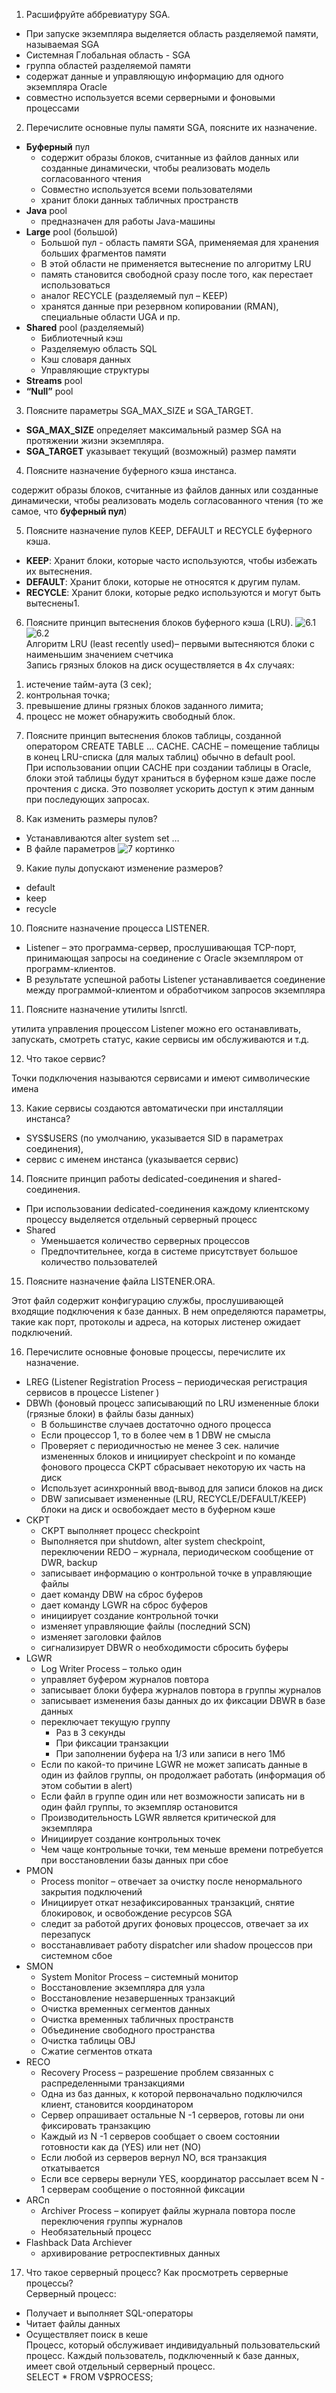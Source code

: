 1.	Расшифруйте аббревиатуру SGA. 

- При запуске экземпляра выделяется область разделяемой памяти, называемая SGA
- Системная Глобальная область - SGA
- группа областей разделяемой памяти
- содержат данные и управляющую информацию для одного экземпляра Oracle
- совместно используется всеми серверными и фоновыми процессами

2.	Перечислите основные пулы памяти SGA, поясните их назначение.

- **Буферный** пул 
  - содержит образы блоков, считанные из файлов данных или созданные динамически, чтобы реализовать модель согласованного чтения
  - Совместно используется всеми пользователями
  - хранит блоки данных табличных пространств
- **Java** pool
  - предназначен для работы Java-машины
- **Large** pool (большой)
  - Большой пул  - область памяти SGA, применяемая для хранения больших фрагментов памяти
  - В этой области не применяется вытеснение по алгоритму LRU
  - память становится свободной сразу после того, как перестает использоваться
  - аналог RECYCLE (разделяемый пул – KEEP)
  - хранятся данные при резервном копировании (RMAN), специальные области UGA и пр.
- **Shared** pool (разделяемый)
  - Библиотечный кэш
  - Разделяемую область SQL
  - Кэш словаря данных
  - Управляющие структуры
- **Streams** pool 
- **“Null”** pool

3.	Поясните параметры SGA_MAX_SIZE и SGA_TARGET.

- **SGA_MAX_SIZE** определяет максимальный размер SGA на протяжении жизни экземпляра. 
- **SGA_TARGET** указывает текущий (возможный) размер памяти

4.	Поясните назначение буферного кэша инстанса. 

содержит образы блоков, считанные из файлов данных или созданные динамически, чтобы реализовать модель согласованного чтения (то же самое, что **буферный пул**)

5.	Поясните назначение пулов КЕЕP, DEFAULT и RECYCLE буферного кэша. 

- **KEEP**: Хранит блоки, которые часто используются, чтобы избежать их вытеснения.
- **DEFAULT**: Хранит блоки, которые не относятся к другим пулам.
- **RECYCLE**: Хранит блоки, которые редко используются и могут быть вытеснены1.

6.	Поясните принцип вытеснения блоков буферного кэша (LRU).
![6.1](6.1.png)
![6.2](6.2.png)  
Алгоритм LRU (least recently used)– первыми вытесняются блоки с наименьшим значением счетчика  
Запись грязных блоков на диск осуществляется в 4х случаях:
  1) истечение тайм-аута (3 сек);                
  2) контрольная точка; 
  3) превышение длины грязных блоков заданного лимита;
  4) процесс не может обнаружить свободный блок.

7.	Поясните принцип вытеснения блоков таблицы, созданной оператором  CREATE TABLE … CACHE.
CACHE – помещение таблицы в конец LRU-списка (для малых таблиц) обычно в default pool.  
При использовании опции CACHE при создании таблицы в Oracle, блоки этой таблицы будут храниться в буферном кэше даже после прочтения с диска. Это позволяет ускорить доступ к этим данным при последующих запросах.

8.	Как изменить размеры пулов?

- Устанавливаются alter system set …
- В файле параметров
![7 кортинко](7.png)

9.	Какие пулы допускают изменение размеров?

- default
- keep
- recycle

10.	Поясните назначение процесса LISTENER.

- Listener – это программа-сервер, прослушивающая TCP-порт, принимающая запросы на соединение с Oracle экземпляром от программ-клиентов. 
- В результате успешной работы Listener устанавливается соединение между программой-клиентом и обработчиком запросов экземпляра

11.	Поясните назначение утилиты lsnrctl.

утилита управления процессом Listener
можно его останавливать, запускать, смотреть статус, какие сервисы им обслуживаются и т.д.

12.	Что такое сервис? 

Точки подключения называются сервисами и имеют символические имена

13.	Какие сервисы создаются автоматически при инсталляции инстанса?

- SYS$USERS (по умолчанию, указывается SID в параметрах соединения), 
- сервис с именем инстанса (указывается  сервис)

14.	Поясните принцип работы dedicated-соединения и shared-соединения. 

- При использовании dedicated-соединения каждому клиентскому процессу выделяется отдельный серверный процесс
- Shared
  - Уменьшается количество серверных процессов
  - Предпочтительнее, когда в системе присутствует большое количество пользователей

15.	Поясните назначение файла LISTENER.ORA.

Этот файл содержит конфигурацию службы, прослушивающей входящие подключения к базе данных. В нем определяются параметры, такие как порт, протоколы и адреса, на которых листенер ожидает подключений.

16.	Перечислите основные фоновые процессы, перечислите их назначение.

- LREG (Listener Registration Process – периодическая регистрация сервисов в процессе Listener )
- DBWh (фоновый процесс записывающий по LRU измененные блоки (грязные блоки) в файлы базы данных)
  - В большинстве случаев достаточно одного процесса
  - Если процессор 1, то в более чем в 1 DBW  не смысла 
  - Проверяет с периодичностью не менее 3 сек. наличие измененных блоков и инициирует checkpoint  и по команде фонового процесса CKPT сбрасывает некоторую их часть на диск
  - Использует асинхронный ввод-вывод для записи блоков на диск
  - DBW записывает измененные (LRU, RECYCLE/DEFAULT/KEEP) блоки на диск и освобождает место в буферном кэше
- CKPT
  - CKPT выполняет процесс checkpoint
  - Выполняется при shutdown, alter system checkpoint, переключении REDO – журнала, периодическом сообщение от DWR, backup
  - записывает информацию о контрольной точке в управляющие файлы
  - дает команду DBW на сброс буферов
  - дает команду LGWR на сброс буферов
  - инициирует создание контрольной точки 
  - изменяет управляющие файлы (последний SCN)
  - изменяет заголовки файлов
  - сигнализирует DBWR о необходимости сбросить буферы
- LGWR
  - Log Writer Process – только один
  - управляет буфером журналов повтора
  - записывает блоки буфера журналов повтора в группы журналов
  - записывает изменения  базы данных до их фиксации DBWR в базе данных
  - переключает текущую группу
    - Раз в 3 секунды
    - При фиксации транзакции
    - При заполнении буфера на 1/3 или записи в него 1Мб
  - Если по какой-то причине LGWR не может записать данные в один из файлов группы, он продолжает работать (информация об этом событии в alert)
  - Если файл в группе один или  нет возможности записать ни в один файл группы, то экземпляр остановится
  - Производительность LGWR является критической для экземпляра
  - Инициирует создание контрольных точек 
  - Чем чаще контрольные точки, тем меньше времени потребуется при восстановлении базы данных при сбое
- PMON
  - Process monitor – отвечает за очистку после ненормального закрытия подключений
  - Инициирует откат незафиксированных транзакций, снятие блокировок, и освобождение ресурсов SGA
  - следит за работой других фоновых процессов, отвечает за их перезапуск
  - восстанавливает работу dispatcher или shadow процессов при системном сбое
- SMON
  - System Monitor Process – системный монитор
  - Восстановление экземпляра для узла
  - Восстановление незавершенных транзакций
  - Очистка временных сегментов данных
  - Очистка временных табличных пространств
  - Объединение свободного пространства
  - Очистка таблицы OBJ
  - Сжатие сегментов отката
- RECO
  - Recovery Process – разрешение проблем связанных  с распределенными транзакциями
  - Одна из баз данных, к которой первоначально подключился клиент, становится координатором
  - Сервер опрашивает остальные N -1 серверов, готовы ли они фиксировать транзакцию
  - Каждый из N -1 серверов сообщает о своем состоянии готовности как да (YES) или нет (NO)
  - Если любой из серверов вернул NO, вся транзакция откатывается
  - Если все серверы вернули YES, координатор рассылает всем N - 1 серверам сообщение о постоянной фиксации
- ARCn
  - Archiver Process – копирует файлы журнала повтора после переключения группы журналов
  - Необязательный процесс
- Flashback Data Archiever
  - архивирование ретроспективных данных

17.	Что такое серверный процесс? Как просмотреть серверные процессы?  
Серверный процесс:
- Получает и выполняет SQL-операторы
- Читает файлы данных
- Осуществляет поиск в кеше  
Процесс, который обслуживает индивидуальный пользовательский процесс. Каждый пользователь, подключенный к базе данных, имеет свой отдельный серверный процесс.  
SELECT * FROM V$PROCESS;